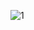 ![1](https://user-images.githubusercontent.com/107386589/177837970-1680c960-7f73-4810-8299-af76bfc18363.jpg)






